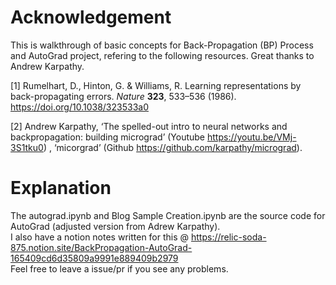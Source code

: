 # Acknowledgement

This is walkthrough of basic concepts for Back-Propagation (BP) Process and AutoGrad project, refering to the following resources. Great thanks to Andrew Karpathy. 

[1] Rumelhart, D., Hinton, G. & Williams, R. Learning representations by back-propagating errors. *Nature* **323**, 533–536 (1986). https://doi.org/10.1038/323533a0

[2] Andrew Karpathy, 
‘The spelled-out intro to neural networks and backpropagation: building micrograd’ (Youtube https://youtu.be/VMj-3S1tku0) , 
‘micorgrad’ (Github https://github.com/karpathy/micrograd). 

# Explanation
The autograd.ipynb and Blog Sample Creation.ipynb are the source code for AutoGrad (adjusted version from Adrew Karpathy). <br>
I also have a notion notes written for this @ https://relic-soda-875.notion.site/BackPropagation-AutoGrad-165409cd6d35809a9991e889409b2979 <br>
Feel free to leave a issue/pr if you see any problems. 
